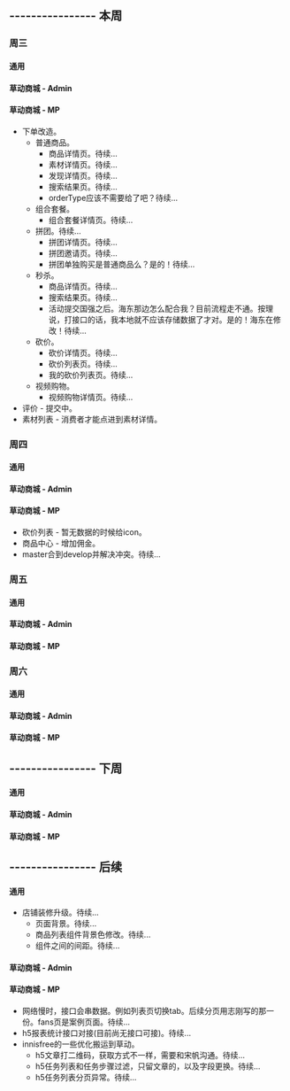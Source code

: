 ## ---------------- 本周

### 周三
#### 通用
#### 草动商城 - Admin
#### 草动商城 - MP
* 下单改造。
  - 普通商品。
    - 商品详情页。待续...
    - 素材详情页。待续...
    - 发现详情页。待续...
    - 搜索结果页。待续...
    - orderType应该不需要给了吧？待续...
  - 组合套餐。
    - 组合套餐详情页。待续...
  - 拼团。待续...
    - 拼团详情页。待续...
    - 拼团邀请页。待续...
    - 拼团单独购买是普通商品么？是的！待续...
  - 秒杀。
    - 商品详情页。待续...
    - 搜索结果页。待续...
    - 活动提交国强之后。海东那边怎么配合我？目前流程走不通。按理说，打接口的话，我本地就不应该存储数据了才对。是的！海东在修改！待续...
  - 砍价。
    - 砍价详情页。待续...
    - 砍价列表页。待续...
    - 我的砍价列表页。待续...
  - 视频购物。
    - 视频购物详情页。待续...
* 评价 - 提交中。
* 素材列表 - 消费者才能点进到素材详情。

### 周四
#### 通用
#### 草动商城 - Admin
#### 草动商城 - MP
* 砍价列表 - 暂无数据的时候给icon。
* 商品中心 - 增加佣金。
* master合到develop并解决冲突。待续...

### 周五
#### 通用
#### 草动商城 - Admin
#### 草动商城 - MP

### 周六
#### 通用
#### 草动商城 - Admin
#### 草动商城 - MP

## ---------------- 下周
#### 通用
#### 草动商城 - Admin
#### 草动商城 - MP

## ---------------- 后续
#### 通用
* 店铺装修升级。待续...
  - 页面背景。待续...
  - 商品列表组件背景色修改。待续...
  - 组件之间的间距。待续...
#### 草动商城 - Admin
#### 草动商城 - MP
* 网络慢时，接口会串数据。例如列表页切换tab。后续分页用志刚写的那一份。fans页是案例页面。待续...
* h5报表统计接口对接(目前尚无接口可接)。待续...
* innisfree的一些优化搬运到草动。
  - h5文章打二维码，获取方式不一样，需要和宋帆沟通。待续...
  - h5任务列表和任务步骤过滤，只留文章的，以及字段更换。待续...
  - h5任务列表分页异常。待续...

